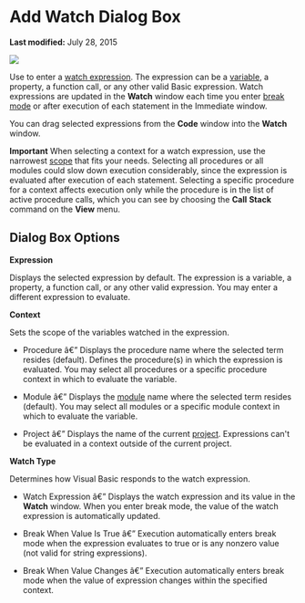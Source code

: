 
# Add Watch Dialog Box

 **Last modified:** July 28, 2015


![](../images/addwatch_ZA01201565.gif)



Use to enter a  [watch expression](b8bdf64f-5920-1ae9-16d0-b26d09524a30.md). The expression can be a  [variable](b8bdf64f-5920-1ae9-16d0-b26d09524a30.md), a property, a function call, or any other valid Basic expression. Watch expressions are updated in the  **Watch** window each time you enter [break mode](b8bdf64f-5920-1ae9-16d0-b26d09524a30.md) or after execution of each statement in the Immediate window.

You can drag selected expressions from the  **Code** window into the **Watch** window.


 **Important**  When selecting a context for a watch expression, use the narrowest  [scope](b8bdf64f-5920-1ae9-16d0-b26d09524a30.md) that fits your needs. Selecting all procedures or all modules could slow down execution considerably, since the expression is evaluated after execution of each statement. Selecting a specific procedure for a context affects execution only while the procedure is in the list of active procedure calls, which you can see by choosing the **Call** **Stack** command on the **View** menu.



## Dialog Box Options

 **Expression**

Displays the selected expression by default. The expression is a variable, a property, a function call, or any other valid expression. You may enter a different expression to evaluate.

 **Context**

Sets the scope of the variables watched in the expression.




- Procedure â€” Displays the procedure name where the selected term resides (default). Defines the procedure(s) in which the expression is evaluated. You may select all procedures or a specific procedure context in which to evaluate the variable.
    
- Module â€” Displays the  [module](b8bdf64f-5920-1ae9-16d0-b26d09524a30.md) name where the selected term resides (default). You may select all modules or a specific module context in which to evaluate the variable.
    
- Project â€” Displays the name of the current  [project](b8bdf64f-5920-1ae9-16d0-b26d09524a30.md). Expressions can't be evaluated in a context outside of the current project.
    


 **Watch Type**

Determines how Visual Basic responds to the watch expression.




- Watch Expression â€” Displays the watch expression and its value in the  **Watch** window. When you enter break mode, the value of the watch expression is automatically updated.
    
- Break When Value Is True â€” Execution automatically enters break mode when the expression evaluates to true or is any nonzero value (not valid for string expressions).
    
- Break When Value Changes â€” Execution automatically enters break mode when the value of expression changes within the specified context.
    



